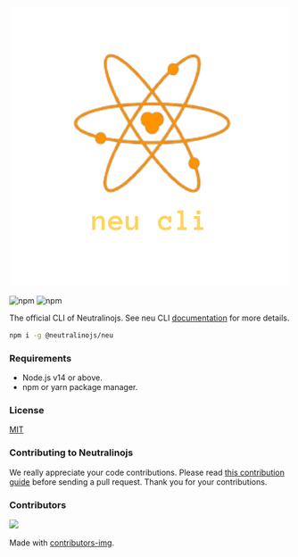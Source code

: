 <div align="center"><img src="images/logo.png"/></div>

![npm](https://img.shields.io/npm/v/@neutralinojs/neu)
![npm](https://img.shields.io/npm/dt/@neutralinojs/neu)

The official CLI of Neutralinojs. See neu CLI [documentation](https://neutralino.js.org/docs/cli/neu-cli/) for more details.

```bash
npm i -g @neutralinojs/neu
```
### Requirements

- Node.js v14 or above.
- npm or yarn package manager.

### License

[MIT](LICENSE)

### Contributing to Neutralinojs

We really appreciate your code contributions. Please read [this contribution guide](https://neutralino.js.org/docs/contributing/framework-developer-guide#contribution-guidelines) before sending a pull request. Thank you for your contributions.

### Contributors

<a href="https://github.com/neutralinojs/neutralinojs-cli/graphs/contributors">
  <img src="https://contrib.rocks/image?repo=neutralinojs/neutralinojs-cli" />
</a>

Made with [contributors-img](https://contrib.rocks).
